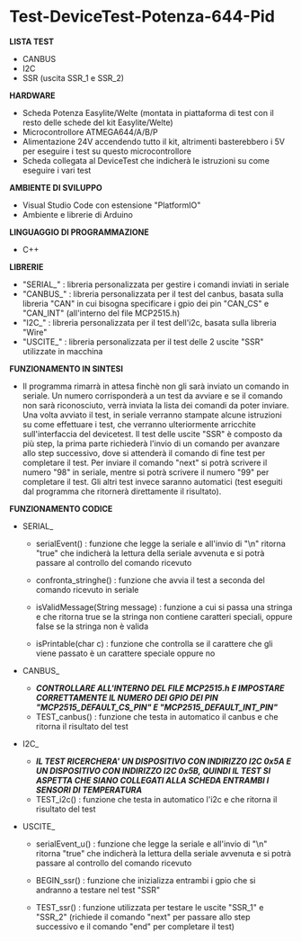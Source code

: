 # Test-DeviceTest-Potenza-644-Pid

**LISTA TEST**
- CANBUS
- I2C
- SSR (uscita SSR_1 e SSR_2)

**HARDWARE**
- Scheda Potenza Easylite/Welte (montata in piattaforma di test con il resto delle schede del kit Easylite/Welte)
- Microcontrollore ATMEGA644/A/B/P
- Alimentazione 24V accendendo tutto il kit, altrimenti basterebbero i 5V per eseguire i test su questo microcontrollore
- Scheda collegata al DeviceTest che indicherà le istruzioni su come eseguire i vari test

**AMBIENTE DI SVILUPPO**
- Visual Studio Code con estensione "PlatformIO"
- Ambiente e librerie di Arduino

**LINGUAGGIO DI PROGRAMMAZIONE**
- C++

**LIBRERIE**
- "SERIAL_" : libreria personalizzata per gestire i comandi inviati in seriale
- "CANBUS_" : libreria personalizzata per il test del canbus, basata sulla libreria "CAN" in cui bisogna specificare i gpio dei pin "CAN_CS" e "CAN_INT" (all'interno del file MCP2515.h)
- "I2C_" : libreria personalizzata per il test dell'i2c, basata sulla libreria "Wire"
- "USCITE_" : libreria personalizzata per il test delle 2 uscite "SSR" utilizzate in macchina

**FUNZIONAMENTO IN SINTESI**
- Il programma rimarrà in attesa finchè non gli sarà inviato un comando in seriale. Un numero corrisponderà a un test da avviare e se il comando non sarà riconosciuto, verrà inviata la lista dei comandi da poter inviare. Una volta avviato il test, in seriale verranno stampate alcune istruzioni su come effettuare i test, che verranno ulteriormente arricchite sull'interfaccia del devicetest. Il test delle uscite "SSR" è composto da più step, la prima parte richiederà l'invio di un comando per avanzare allo step successivo, dove si attenderà il comando di fine test per completare il test. Per inviare il comando "next" si potrà scrivere il numero "98" in seriale, mentre si potrà scrivere il numero "99" per completare il test. Gli altri test invece saranno automatici (test eseguiti dal programma che ritornerà direttamente il risultato).

**FUNZIONAMENTO CODICE**
- SERIAL_
  - serialEvent() : funzione che legge la seriale e all'invio di "\n" ritorna "true" che indicherà la lettura della seriale avvenuta e si potrà passare al controllo del comando ricevuto

  - confronta_stringhe() : funzione che avvia il test a seconda del comando ricevuto in seriale

  - isValidMessage(String message) : funzione a cui si passa una stringa e che ritorna true se la stringa non contiene caratteri speciali, oppure false se la stringa non è valida

  - isPrintable(char c) : funzione che controlla se il carattere che gli viene passato è un carattere speciale oppure no

- CANBUS_
  - ***CONTROLLARE ALL'INTERNO DEL FILE MCP2515.h E IMPOSTARE CORRETTAMENTE IL NUMERO DEI GPIO DEI PIN "MCP2515_DEFAULT_CS_PIN" E "MCP2515_DEFAULT_INT_PIN"***
  - TEST_canbus() : funzione che testa in automatico il canbus e che ritorna il risultato del test

- I2C_
  - ***IL TEST RICERCHERA' UN DISPOSITIVO CON INDIRIZZO I2C 0x5A E UN DISPOSITIVO CON INDIRIZZO I2C 0x5B, QUINDI IL TEST SI ASPETTA CHE SIANO COLLEGATI ALLA SCHEDA ENTRAMBI I SENSORI DI TEMPERATURA***
  - TEST_i2c() : funzione che testa in automatico l'i2c e che ritorna il risultato del test

- USCITE_
  - serialEvent_u() : funzione che legge la seriale e all'invio di "\n" ritorna "true" che indicherà la lettura della seriale avvenuta e si potrà passare al controllo del comando ricevuto

  - BEGIN_ssr() : funzione che inizializza entrambi i gpio che si andranno a testare nel test "SSR"

  - TEST_ssr() : funzione utilizzata per testare le uscite "SSR_1" e "SSR_2" (richiede il comando "next" per passare allo step successivo e il comando "end" per completare il test)
